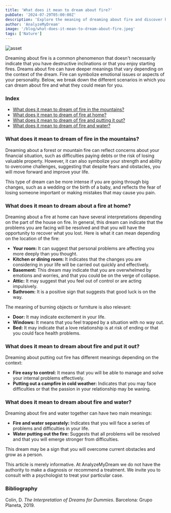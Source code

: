 ```yaml
---
title: 'What does it mean to dream about fire?'
pubDate: '2024-07-29T05:00:00Z'
description: 'Explore the meaning of dreaming about fire and discover how different scenarios can reflect aspects of your life and emotions.'
author: 'AnalyzeMyDream'
image: '/blog/what-does-it-mean-to-dream-about-fire.jpeg'
tags: ['Nature']
---
```


![asset](/blog/what-does-it-mean-to-dream-about-fire.jpeg)

Dreaming about fire is a common phenomenon that doesn't necessarily indicate that you have destructive inclinations or that you enjoy starting fires. Dreams about fire can have deeper meanings that vary depending on the context of the dream. Fire can symbolize emotional issues or aspects of your personality. Below, we break down the different scenarios in which you can dream about fire and what they could mean for you.

### Index

- [What does it mean to dream of fire in the mountains?](#what-does-it-mean-to-dream-of-fire-in-the-mountain)
- [What does it mean to dream of fire at home?](#what-does-it-mean-to-dream-of-fire-at-home)
- [What does it mean to dream of fire and putting it out?](#what-does-it-mean-to-dream-of-fire-and-put-it-out)
- [What does it mean to dream of fire and water?](#what-does-it-mean-to-dream-of-fire-and-water)

### What does it mean to dream of fire in the mountains?

Dreaming about a forest or mountain fire can reflect concerns about your financial situation, such as difficulties paying debts or the risk of losing valuable property. However, it can also symbolize your strength and ability to overcome challenges, suggesting that despite fears and obstacles, you will move forward and improve your life.

This type of dream can be more intense if you are going through big changes, such as a wedding or the birth of a baby, and reflects the fear of losing someone important or making mistakes that may cause you pain.

### What does it mean to dream about a fire at home?

Dreaming about a fire at home can have several interpretations depending on the part of the house on fire. In general, this dream can indicate that the problems you are facing will be resolved and that you will have the opportunity to recover what you lost. Here is what it can mean depending on the location of the fire:

- **Your room:** It can suggest that personal problems are affecting you more deeply than you thought.
- **Kitchen or dining room:** It indicates that the changes you are considering in your life will be carried out quickly and effectively.
- **Basement:** This dream may indicate that you are overwhelmed by emotions and worries, and that you could be on the verge of collapse.
- **Attic:** It may suggest that you feel out of control or are acting impulsively.
- **Bathroom:** It is a positive sign that suggests that good luck is on the way.

The meaning of burning objects or furniture is also relevant:

- **Door:** It may indicate excitement in your life.
- **Windows:** It means that you feel trapped by a situation with no way out.
- **Bed:** It may indicate that a love relationship is at risk of ending or that you could face health problems.

### What does it mean to dream about fire and put it out?

Dreaming about putting out fire has different meanings depending on the context:

- **Fire easy to control:** It means that you will be able to manage and solve your internal problems effectively.
- **Putting out a campfire in cold weather:** Indicates that you may face difficulties or that the passion in your relationship may be waning.

### What does it mean to dream about fire and water?

Dreaming about fire and water together can have two main meanings:

- **Fire and water separately:** Indicates that you will face a series of problems and difficulties in your life.
- **Water putting out the fire:** Suggests that all problems will be resolved and that you will emerge stronger from difficulties.

This dream may be a sign that you will overcome current obstacles and grow as a person.

This article is merely informative. At AnalyzeMyDream we do not have the authority to make a diagnosis or recommend a treatment. We invite you to consult with a psychologist to treat your particular case.

### Bibliography

Colin, D. *The Interpretation of Dreams for Dummies*. Barcelona: Grupo Planeta, 2019.